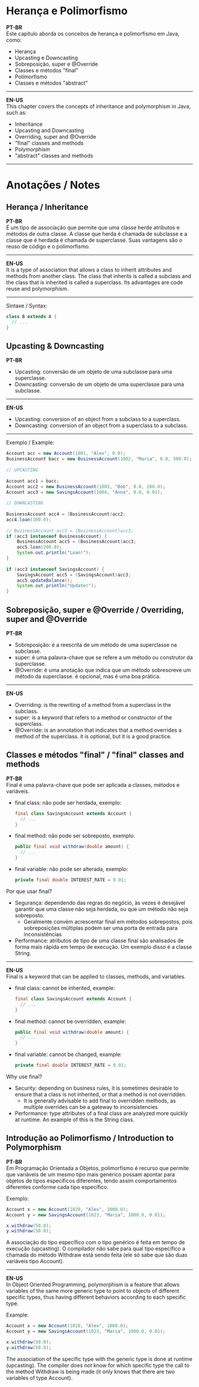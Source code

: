 # Herança e Polimorfismo
**PT-BR**  
Este capítulo aborda os conceitos de herança e polimorfismo em Java, como:

- Herança
- Upcasting e Downcasting
- Sobreposição, super e @Override
- Classes e métodos "final"
- Polimorfismo
- Classes e métodos "abstract"

***

**EN-US**  
This chapter covers the concepts of inheritance and polymorphism in Java, such as:

- Inheritance
- Upcasting and Downcasting
- Overriding, super and @Override
- "final" classes and methods
- Polymorphism
- "abstract" classes and methods

***

# Anotações / Notes

## Herança / Inheritance
**PT-BR**  
É um tipo de associação que permite que uma classe herde atributos e métodos de outra classe. A classe que herda é chamada de subclasse e a classe que é herdada é chamada de superclasse. Suas vantagens são o reuso de código e o polimorfismo.

***

**EN-US**  
It is a type of association that allows a class to inherit attributes and methods from another class. The class that inherits is called a subclass and the class that is inherited is called a superclass. Its advantages are code reuse and polymorphism.

***

Sintaxe / Syntax:
```java
class B extends A {
  // ...
}
```

## Upcasting & Downcasting

**PT-BR**  
- Upcasting: conversão de um objeto de uma subclasse para uma superclasse.
- Downcasting: conversão de um objeto de uma superclasse para uma subclasse.

***
**EN-US**  
- Upcasting: conversion of an object from a subclass to a superclass.
- Downcasting: conversion of an object from a superclass to a subclass.

***
Exemplo / Example:
```java
Account acc = new Account(1001, "Alex", 0.0);
BusinessAccount bacc = new BusinessAccount(1002, "Maria", 0.0, 500.0);
		
// UPCASTING
		
Account acc1 = bacc;
Account acc2 = new BusinessAccount(1003, "Bob", 0.0, 200.0);
Account acc3 = new SavingsAccount(1004, "Anna", 0.0, 0.01);
		
// DOWNCASTING
		
BusinessAccount acc4 = (BusinessAccount)acc2;
acc4.loan(100.0);
		
// BusinessAccount acc5 = (BusinessAccount)acc3;
if (acc3 instanceof BusinessAccount) {
	BusinessAccount acc5 = (BusinessAccount)acc3;
	acc5.loan(200.0);
	System.out.println("Loan!");
}
		
if (acc3 instanceof SavingsAccount) {
	SavingsAccount acc5 = (SavingsAccount)acc3;
	acc5.updateBalance();
	System.out.println("Update!");
}
```

## Sobreposição, super e @Override / Overriding, super and @Override

**PT-BR**  
- Sobreposição: é a reescrita de um método de uma superclasse na subclasse.
- super: é uma palavra-chave que se refere a um método ou construtor da superclasse.
- @Override: é uma anotação que indica que um método sobrescreve um método da superclasse. é opcional, mas é uma boa prática.

***

**EN-US**  
- Overriding: is the rewriting of a method from a superclass in the subclass.
- super: is a keyword that refers to a method or constructor of the superclass.
- @Override: is an annotation that indicates that a method overrides a method of the superclass. it is optional, but it is a good practice.

## Classes e métodos "final" / "final" classes and methods
**PT-BR**  
Final é uma palavra-chave que pode ser aplicada a classes, métodos e variáveis. 
  - final class: não pode ser herdada, exemplo:
    ```java
    final class SavingsAccount extends Account {
      // ...
    }
    ```
  - final method: não pode ser sobreposto, exemplo:
    ```java
    public final void withdraw(double amount) {
      // ...
    }
    ```
  - final variable: não pode ser alterada, exemplo:
    ```java
    private final double INTEREST_RATE = 0.01;
    ```

Por que usar final?
  - Segurança: dependendo das regras do negócio, às vezes é desejável garantir que uma classe não seja herdada, ou que um método não seja sobreposto.
    - Geralmente convém acrescentar final em métodos sobrepostos, pois sobreposições múltiplas podem ser uma porta de entrada para inconsistências
  - Performance: atributos de tipo de uma classe final são analisados de forma mais rápida em tempo de execução. Um exemplo disso é a classe String.

***

**EN-US**  
Final is a keyword that can be applied to classes, methods, and variables.
  - final class: cannot be inherited, example:
    ```java
    final class SavingsAccount extends Account {
      // ...
    }
    ```
  - final method: cannot be overridden, example:
    ```java
    public final void withdraw(double amount) {
      // ...
    }
    ```
  - final variable: cannot be changed, example:
    ```java
    private final double INTEREST_RATE = 0.01;
    ```
Why use final?
  - Security: depending on business rules, it is sometimes desirable to ensure that a class is not inherited, or that a method is not overridden.
    - It is generally advisable to add final to overridden methods, as multiple overrides can be a gateway to inconsistencies
  - Performance: type attributes of a final class are analyzed more quickly at runtime. An example of this is the String class.


## Introdução ao Polimorfismo / Introduction to Polymorphism
**PT-BR**  
Em Programação Orientada a Objetos, polimorfismo é recurso que
permite que variáveis de um mesmo tipo mais genérico possam
apontar para objetos de tipos específicos diferentes, tendo assim
comportamentos diferentes conforme cada tipo específico.

Exemplo:
```java
Account x = new Account(1020, "Alex", 1000.0);
Account y = new SavingsAccount(1023, "Maria", 1000.0, 0.01);

x.withdraw(50.0);
y.withdraw(50.0);
```

A associação do tipo específico com o tipo genérico é feita em tempo de execução (upcasting). O compilador não sabe para qual tipo específico a chamada do método
Withdraw está sendo feita (ele só sabe que são duas variáveis tipo Account).

***
**EN-US**  
In Object Oriented Programming, polymorphism is a feature that allows variables of the same more generic type to point to objects of different specific types, thus having different behaviors according to each specific type.

Example:
```java
Account x = new Account(1020, "Alex", 1000.0);
Account y = new SavingsAccount(1023, "Maria", 1000.0, 0.01);

x.withdraw(50.0);
y.withdraw(50.0);
```

The association of the specific type with the generic type is done at runtime (upcasting). The compiler does not know for which specific type the call to the method
Withdraw is being made (it only knows that there are two variables of type Account).